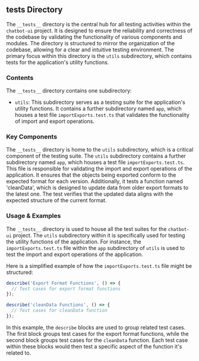 
## __tests__ Directory

The `__tests__` directory is the central hub for all testing activities within the `chatbot-ui` project. It is designed to ensure the reliability and correctness of the codebase by validating the functionality of various components and modules. The directory is structured to mirror the organization of the codebase, allowing for a clear and intuitive testing environment. The primary focus within this directory is the `utils` subdirectory, which contains tests for the application's utility functions.

### Contents

The `__tests__` directory contains one subdirectory:

- `utils`: This subdirectory serves as a testing suite for the application's utility functions. It contains a further subdirectory named `app`, which houses a test file `importExports.test.ts` that validates the functionality of import and export operations.

### Key Components

The `__tests__` directory is home to the `utils` subdirectory, which is a critical component of the testing suite. The `utils` subdirectory contains a further subdirectory named `app`, which houses a test file `importExports.test.ts`. This file is responsible for validating the import and export operations of the application. It ensures that the objects being exported conform to the expected format for each version. Additionally, it tests a function named 'cleanData', which is designed to update data from older export formats to the latest one. The test verifies that the updated data aligns with the expected structure of the current format.

### Usage & Examples

The `__tests__` directory is used to house all the test suites for the `chatbot-ui` project. The `utils` subdirectory within it is specifically used for testing the utility functions of the application. For instance, the `importExports.test.ts` file within the `app` subdirectory of `utils` is used to test the import and export operations of the application. 

Here is a simplified example of how the `importExports.test.ts` file might be structured:

```typescript
describe('Export Format Functions', () => {
  // Test cases for export format functions
});

describe('cleanData Functions', () => {
  // Test cases for cleanData function
});
```

In this example, the `describe` blocks are used to group related test cases. The first block groups test cases for the export format functions, while the second block groups test cases for the `cleanData` function. Each test case within these blocks would then test a specific aspect of the function it's related to.
